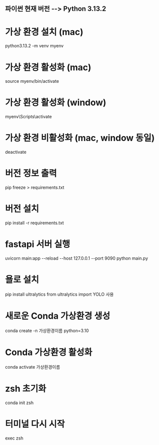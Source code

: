 ## 파이썬 현재 버전 --> Python 3.13.2

# 가상 환경 설치 (mac)
python3.13.2 -m venv myenv

# 가상 환경 활성화 (mac)
source myenv/bin/activate

# 가상 환경 활성화 (window)
myenv\Scripts\activate

# 가상 환경 비활성화 (mac, window 동일)
deactivate

# 버전 정보 출력
pip freeze > requirements.txt

# 버전 설치
pip install -r requirements.txt

# fastapi 서버 실행
uvicorn main:app --reload --host 127.0.0.1 --port 9090
python main.py

# 욜로 설치
pip install ultralytics
from ultralytics import YOLO 사용


# 새로운 Conda 가상환경 생성
conda create -n 가상환경이름 python=3.10

# Conda 가상환경 활성화
conda activate 가상환경이름

# zsh 초기화
conda init zsh

# 터미널 다시 시작 
exec zsh